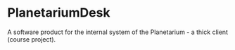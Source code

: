 # PlanetariumDesk
A software product for the internal system of the Planetarium - a thick client (course project).
